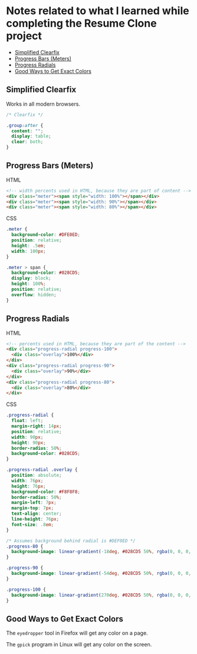 # Notes related to what I learned while completing the Resume Clone project

<!-- toc orderedList:0 depthFrom:2 depthTo:6 -->

* [Simplified Clearfix](#simplified-clearfix)
* [Progress Bars (Meters)](#progress-bars-meters)
* [Progress Radials](#progress-radials)
* [Good Ways to Get Exact Colors](#good-ways-to-get-exact-colors)

<!-- tocstop -->

## Simplified Clearfix

Works in all modern browsers.

```css
/* Clearfix */

.group:after {
  content: "";
  display: table;
  clear: both;
}
```

## Progress Bars (Meters)

HTML
```html
<!-- width percents used in HTML, because they are part of content -->
<div class="meter"><span style="width: 100%"></span></div>
<div class="meter"><span style="width: 90%"></span></div>
<div class="meter"><span style="width: 80%"></span></div>
```

CSS
```css
.meter {
  background-color: #DFE0ED;
  position: relative;
  height: .5em;
  width: 100px;
}

.meter > span {
  background-color: #028CD5;
  display: block;
  height: 100%;
  position: relative;
  overflow: hidden;
}
```

## Progress Radials

HTML
```html
<!-- percents used in HTML, because they are part of the content -->
<div class="progress-radial progress-100">
  <div class="overlay">100%</div>
</div>
<div class="progress-radial progress-90">
  <div class="overlay">90%</div>
</div>
<div class="progress-radial progress-80">
  <div class="overlay">80%</div>
</div>
```

CSS
```css
.progress-radial {
  float: left;
  margin-right: 14px;
  position: relative;
  width: 90px;
  height: 90px;
  border-radius: 50%;
  background-color: #028CD5;
}

.progress-radial .overlay {
  position: absolute;
  width: 76px;
  height: 76px;
  background-color: #F8F8F8;
  border-radius: 50%;
  margin-left: 7px;
  margin-top: 7px;
  text-align: center;
  line-height: 76px;
  font-size: .8em;
}

/* Assumes background behind radial is #DEF0ED */
.progress-80 {
  background-image: linear-gradient(-18deg, #028CD5 50%, rgba(0, 0, 0, 0) 50%, rgba(0, 0, 0, 0)), linear-gradient(90deg, #028CD5 50%, #DFE0ED 50%, #DFE0ED);
}

.progress-90 {
  background-image: linear-gradient(-54deg, #028CD5 50%, rgba(0, 0, 0, 0) 50%, rgba(0, 0, 0, 0)), linear-gradient(90deg, #028CD5 50%, #DFE0ED 50%, #DFE0ED);
}

.progress-100 {
  background-image: linear-gradient(270deg, #028CD5 50%, rgba(0, 0, 0, 0) 50%, rgba(0, 0, 0, 0)), linear-gradient(90deg, #028CD5 50%, #DFE0ED 50%, #DFE0ED);
}
```

## Good Ways to Get Exact Colors

The `eyedropper` tool in Firefox will get any color on a page.

The `gpick` program in Linux will get any color on the screen.
